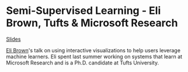 **Semi-Supervised Learning - Eli Brown, Tufts & Microsoft Research**
===================

[Slides](http://goo.gl/jIwMzc)

[Eli Brown](http://www.eecs.tufts.edu/~ebrown/)'s talk on using interactive visualizations to help users leverage machine learners. Eli spent last summer working on systems that learn at Microsoft Research and is a Ph.D. candidate at Tufts University.

